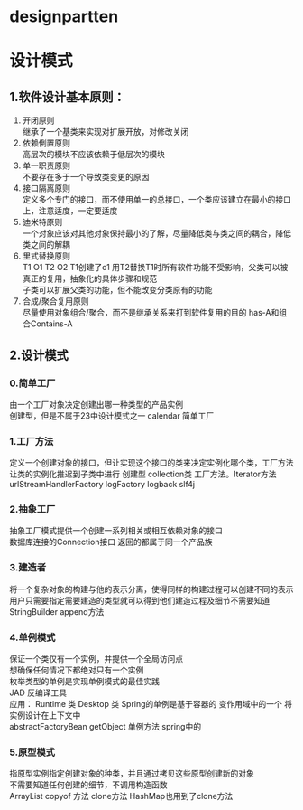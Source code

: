 # designpartten
# 设计模式
## 1.软件设计基本原则：
1. 开闭原则  
继承了一个基类来实现对扩展开放，对修改关闭
2. 依赖倒置原则  
高层次的模块不应该依赖于低层次的模块
3. 单一职责原则  
不要存在多于一个导致类变更的原因
4. 接口隔离原则  
定义多个专门的接口，而不使用单一的总接口，一个类应该建立在最小的接口上，注意适度，一定要适度
5. 迪米特原则  
一个对象应该对其他对象保持最小的了解，尽量降低类与类之间的耦合，降低类之间的解耦  
6. 里式替换原则  
T1 O1 T2 O2 T1创建了o1 用T2替换T1时所有软件功能不受影响，父类可以被真正的复用，抽象化的具体步骤和规范  
子类可以扩展父类的功能，但不能改变分类原有的功能
7. 合成/聚合复用原则  
尽量使用对象组合/聚合，而不是继承关系来打到软件复用的目的 has-A和组合Contains-A

## 2.设计模式
### 0.简单工厂  
由一个工厂对象决定创建出哪一种类型的产品实例  
创建型，但是不属于23中设计模式之一 calendar 简单工厂
### 1.工厂方法  
定义一个创建对象的接口，但让实现这个接口的类来决定实例化哪个类，工厂方法让类的实例化推迟到子类中进行
创建型  collection类  工厂方法。Iterator方法  urlStreamHandlerFactory  logFactory logback slf4j
### 2.抽象工厂
抽象工厂模式提供一个创建一系列相关或相互依赖对象的接口  
数据库连接的Connection接口 返回的都属于同一个产品族
### 3.建造者
将一个复杂对象的构建与他的表示分离，使得同样的构建过程可以创建不同的表示  
用户只需要指定需要建造的类型就可以得到他们建造过程及细节不需要知道
StringBuilder append方法 
### 4.单例模式
保证一个类仅有一个实例，并提供一个全局访问点  
想确保任何情况下都绝对只有一个实例  
枚举类型的单例是实现单例模式的最佳实践  
JAD 反编译工具  
应用：  Runtime 类  Desktop 类   Spring的单例是基于容器的 变作用域中的一个  将实例设计在上下文中   
abstractFactoryBean  getObject  单例方法 spring中的
### 5.原型模式
指原型实例指定创建对象的种类，并且通过拷贝这些原型创建新的对象  
不需要知道任何创建的细节，不调用构造函数  
ArrayList copyof 方法  clone方法  HashMap也用到了clone方法
  